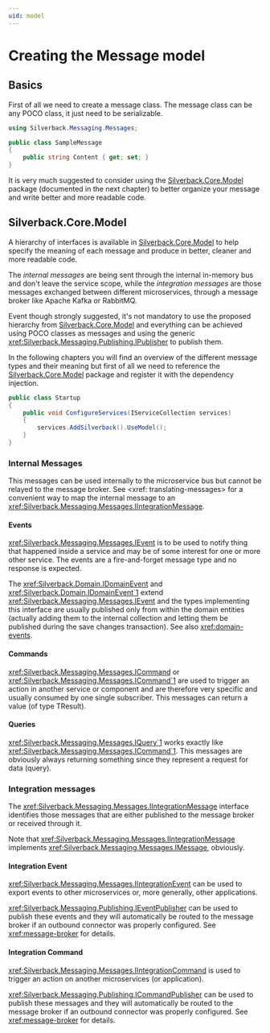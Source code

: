 ```yaml
---
uid: model
---
```


# Creating the Message model

## Basics

First of all we need to create a message class. The message class can be any POCO class, it just need to be serializable.

```csharp
using Silverback.Messaging.Messages;

public class SampleMessage
{
    public string Content { get; set; }
}
```

It is very much suggested to consider using the [Silverback.Core.Model](https://www.nuget.org/packages/Silverback.Core.Model) package (documented in the next chapter) to better organize your message and write better and more readable code.

## Silverback.Core.Model

A hierarchy of interfaces is available in [Silverback.Core.Model](https://www.nuget.org/packages/Silverback.Core.Model) to help specify the meaning of each message and produce in better, cleaner and more readable code.

The _internal messages_ are being sent through the internal in-memory bus and don't leave the service scope, while the _integration messages_ are those messages exchanged between different microservices, through a message broker like Apache Kafka or RabbitMQ.

Event though strongly suggested, it's not mandatory to use the proposed hierarchy from [Silverback.Core.Model](https://www.nuget.org/packages/Silverback.Core.Model) and everything can be achieved using POCO classes as messages and using the generic <xref:Silverback.Messaging.Publishing.IPublisher> to publish them.

In the following chapters you will find an overview of the different message types and their meaning but first of all we need to reference the [Silverback.Core.Model](https://www.nuget.org/packages/Silverback.Core.Model) package and register it with the dependency injection.

```csharp
public class Startup
{
    public void ConfigureServices(IServiceCollection services)
    {
        services.AddSilverback().UseModel();
    }
}
```

### Internal Messages

This messages can be used internally to the microservice bus but cannot be relayed to the message broker. See <xref: translating-messages> for a convenient way to map the internal message to an <xref:Silverback.Messaging.Messages.IIntegrationMessage>.

#### Events

 <xref:Silverback.Messaging.Messages.IEvent> is to be used to notify thing that happened inside a service and may be of some interest for one or more other service. The events are a fire-and-forget message type and no response is expected.

The <xref:Silverback.Domain.IDomainEvent> and <xref:Silverback.Domain.IDomainEvent`1> extend <xref:Silverback.Messaging.Messages.IEvent> and the types implementing this interface are usually published only from within the domain entities (actually adding them to the internal collection and letting them be published during the save changes transaction). See also <xref:domain-events>.

#### Commands

 <xref:Silverback.Messaging.Messages.ICommand> or <xref:Silverback.Messaging.Messages.ICommand`1> are used to trigger an action in another service or component and are therefore very specific and usually consumed by one single subscriber. This messages can return a value (of type TResult).

#### Queries

<xref:Silverback.Messaging.Messages.IQuery`1> works exactly like <xref:Silverback.Messaging.Messages.ICommand`1>. This messages are obviously always returning something since they represent a request for data (query).

### Integration messages

The <xref:Silverback.Messaging.Messages.IIntegrationMessage> interface identifies those messages that are either published to the message broker or received through it.

Note that <xref:Silverback.Messaging.Messages.IIntegrationMessage> implements <xref:Silverback.Messaging.Messages.IMessage>, obviously. 

#### Integration Event

<xref:Silverback.Messaging.Messages.IIntegrationEvent> can be used to export events to other microservices or, more generally, other applications.

<xref:Silverback.Messaging.Publishing.IEventPublisher> can be used to publish these events and they will automatically be routed to the message broker if an outbound connector was properly configured. See <xref:message-broker> for details.

#### Integration Command

<xref:Silverback.Messaging.Messages.IIntegrationCommand> is used to trigger an action on another microservices (or application).

<xref:Silverback.Messaging.Publishing.ICommandPublisher> can be used to publish these messages and they will automatically be routed to the message broker if an outbound connector was properly configured. See <xref:message-broker> for details.
